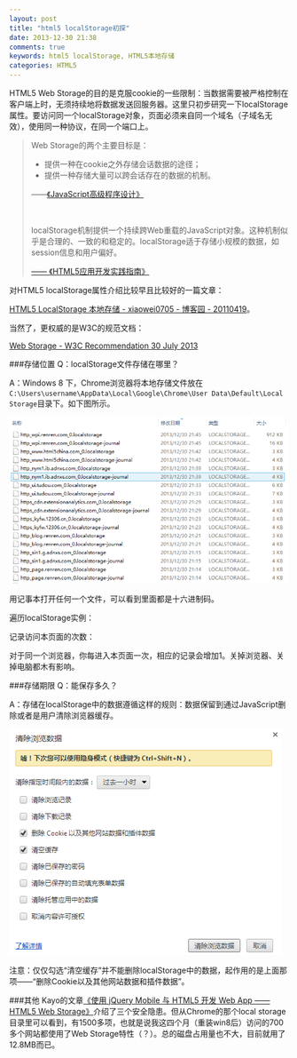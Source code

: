 ```yaml
---
layout: post
title: "html5 localStorage初探"
date: 2013-12-30 21:38
comments: true
keywords: html5 localStorage, HTML5本地存储
categories: HTML5
---
```

HTML5 Web Storage的目的是克服cookie的一些限制：当数据需要被严格控制在客户端上时，无须持续地将数据发送回服务器。这里只初步研究一下localStorage属性。要访问同一个localStorage对象，页面必须来自同一个域名（子域名无效），使用同一种协议，在同一个端口上。

<blockquote>
	<p> Web Storage的两个主要目标是：
		<ul>
		<li>提供一种在cookie之外存储会话数据的途径；</li>
		<li>提供一种存储大量可以跨会话存在的数据的机制。</li>
		</ul>
	</p>
	<p>——<a href="http://book.douban.com/subject/10546125/" name="10546125" class="douban_book" target="_blank">《JavaScript高级程序设计》</a></p>
<br/>
<p>localStorage机制提供一个持续跨Web重载的JavaScript对象。这种机制似乎是合理的、一致的和稳定的。localStorage适于存储小规模的数据，如session信息和用户偏好。
</p>
<p><a href="http://book.douban.com/subject/23058345/" class="douban_book" name="23058345" target="_blank" title="HTML5应用开发实践指南"> —— 《HTML5应用开发实践指南》</a></p>
</blockquote>

对HTML5 localStorage属性介绍比较早且比较好的一篇文章：

<a href="http://www.cnblogs.com/xiaowei0705/archive/2011/04/19/2021372.html" target="_blank">HTML5 LocalStorage 本地存储 - xiaowei0705 - 博客园 - 20110419</a>。

当然了，更权威的是W3C的规范文档：

<a href="http://www.w3.org/TR/webstorage/" target="_blank">Web Storage - W3C Recommendation 30 July 2013</a>

###存储位置
Q：localStorage文件存储在哪里？

A：Windows 8 下，Chrome浏览器将本地存储文件放在`C:\Users\username\AppData\Local\Google\Chrome\User Data\Default\Local Storage`目录下。如下图所示。

<img src="/images/blog/html5/20131230/chrome_localstorage_dir.PNG" title="localStorage of Chrome on win8">

用记事本打开任何一个文件，可以看到里面都是十六进制码。
<!--more-->

遍历localStorage实例：

<p id="enum_localstorage" class="output"></p>

记录访问本页面的次数：

<p id="readCountRes_p" class="output"><span id="readCountRes"></span>对于同一个浏览器，你每进入本页面一次，相应的记录会增加1。关掉浏览器、关掉电脑都木有影响。</p>

<script type="text/javascript">
$(document).ready(function(){
	readCount();
});

function readCount(){
	if(window.localStorage){
	   //支持localStorage
	   var length = localStorage.length;
	   var count = localStorage['count'];
	   	if(count == null){
	   		count = 1;
	   	}else{
	   		count = Number(count) + 1;
	   	}

	   	// 遍历并输出当前localStorage对象中的属性
	   	var html_enum_ls ='';
	   	html_enum_ls += '本页面的localStorage对象共有<span style="font-weight:bold;color:blue;font-size:1.2em;"> ' + length +' </span>个属性，它们是：'
	   	html_enum_ls += '<ul>';
	   	for (var key in localStorage){
		   html_enum_ls += '<li>' + key + ' : ' + localStorage[key] +'</li>';
		}
		html_enum_ls += '</ul>';
	   	$('#enum_localstorage').html(html_enum_ls);

	   	// 输出访问本页面的次数
	   	$('#readCountRes').html('根据localStorage里的数据我们知道，你的浏览器访问本页面共计<span style="font-weight:bold;color:blue;font-size:1.2em;"> '+ (count-1) +' </span>次。');
	   	localStorage.count = count;
	}else {
		$('#readCountRes_p').html('你的浏览器不支持localStorage特性……换个更新的浏览器吧~~');
	}
}
</script>

###存储期限
Q：能保存多久？

A：存储在localStorage中的数据遵循这样的规则：数据保留到通过JavaScript删除或者是用户清除浏览器缓存。

<img src="/images/blog/html5/20131230/clearCache.PNG" title="clear localStorage Cache of Chrome on win8">

注意：仅仅勾选“清空缓存”并不能删除localStorage中的数据，起作用的是上面那项——“删除Cookie以及其他网站数据和插件数据”。

###其他
Kayo的文章<a href="http://kayosite.com/web-app-by-jquery-mobile-and-html5-web-storage.html" target="_blank">《使用 jQuery Mobile 与 HTML5 开发 Web App —— HTML5 Web Storage》</a>介绍了三个安全隐患。但从Chrome的那个local storage目录里可以看到，有1500多项，也就是说我这四个月（重装win8后）访问的700多个网站都使用了Web Storage特性（？）。总的磁盘占用量也不大，目前就用了12.8MB而已。